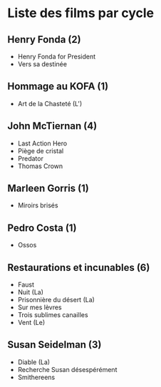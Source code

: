 # Liste des films par cycle

## Henry Fonda (2)

  * Henry Fonda for President  
  * Vers sa destinée

## Hommage au KOFA (1)

  * Art de la Chasteté (L')

## John McTiernan (4)

  * Last Action Hero  
  * Piège de cristal  
  * Predator  
  * Thomas Crown

## Marleen Gorris (1)

  * Miroirs brisés

## Pedro Costa (1)

  * Ossos

## Restaurations et incunables (6)

  * Faust  
  * Nuit (La)  
  * Prisonnière du désert (La)  
  * Sur mes lèvres  
  * Trois sublimes canailles  
  * Vent (Le)

## Susan Seidelman (3)

  * Diable (La)  
  * Recherche Susan désespérément  
  * Smithereens  
